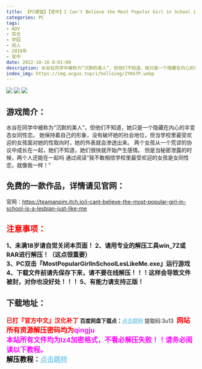 ```yaml
---
title: 【PC硬盘】【官中】I Can't Believe the Most Popular Girl in School is a Lesbian, Just Like Me!
categories: PC
tags:
- ADV
- 百合
- 学园
- 同人
- 2019年
- 官中
date: 2022-10-16 8:01:00
description: 水谷在同学中被称为“沉默的美人”，但他们不知道，她只是一个隐藏在内心的半变态女同性恋。她保持着自己的形象，没有破坏她的社会地位，但当学校里最受欢迎的女孩面对她的性取向时，她的外表就会渗透出来。两个女孩从一个荒谬的协议中成长在一起，她们不知道，她们很快就开始产生感情。但是当秘密泄露的时候，两个人还能在一起吗。通过阅读“我不敢相信学校里最受欢迎的女孩是女同性恋，就像我一样！”
index_img: https://img.acgus.top/i/helloimg/ZYKbTP.webp
---
```

![](https://img.acgus.top/i/helloimg/ZYK2Fn.webp)
![](https://img.acgus.top/i/helloimg/ZYKlK6.webp)
![](https://img.acgus.top/i/helloimg/ZYKHeM.webp)
## 游戏简介：
水谷在同学中被称为“沉默的美人”，但他们不知道，她只是一个隐藏在内心的半变态女同性恋。
她保持着自己的形象，没有破坏她的社会地位，但当学校里最受欢迎的女孩面对她的性取向时，她的外表就会渗透出来。
两个女孩从一个荒谬的协议中成长在一起，她们不知道，她们很快就开始产生感情。
但是当秘密泄露的时候，两个人还能在一起吗
通过阅读“我不敢相信学校里最受欢迎的女孩是女同性恋，就像我一样！”

## **免费的一款作品，详情请见官网：**
官网：https://teamanpim.itch.io/i-cant-believe-the-most-popular-girl-in-school-is-a-lesbian-just-like-me
<br>






## <font color=#FF0000 >注意事项：</font>
<font size=3><b>1、未满18岁请自觉关闭本页面！
2、请用专业的解压工具win_7Z或RAR进行解压！（这点很重要）  
3、PC双击『MostPopularGirlInSchoolLesLikeMe.exe』运行游戏
4、下载文件前请先保存下来，请不要在线解压！！！这样会导致文件被封，对你也没好处！！！
5、有能力请支持正版！</b></font>

## 下载地址：
<font color=#FF0000 size=3>**已打『官方中文』汉化补丁**</font>
<b>百度网盘下载点：</b><a href="https://pan.baidu.com/s/1xSgJ0Snf_RZYV3b2Fq8BpA?pwd=3u13" style="color: #87CEEB;"><b>点击跳转</b></a> 提取码:3u13
<a style="padding: 0" href="https://post.qingju.org/AD/"><img style="max-width:100%" src="https://img.acgus.top/i/2024/07/478f689b8021d8d499ab43d21acf137a.gif" alt=""></a>
<b><font color=#FF0000 size=4>网站所有资源解压密码均为</b></font><b><font color=#FF00FF size=4>qingju</font><font color=#FF0000 ></font></b><br><b><font color=#FF00FF size=4>本站所有文件均为lz4加密格式，不看必解压失败！！请务必阅读以下教程。</b></font><br><b><font color=#000 size=4>解压教程：</b><a href="https://post.qingju.org/tutorial/000/" style="color: #87CEEB;"><b>点击跳转</b></a>